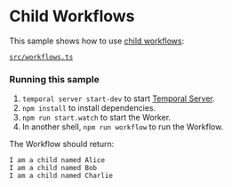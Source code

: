 # Child Workflows

This sample shows how to use [child workflows](https://docs.temporal.io/typescript/workflows#child-workflows):

[`src/workflows.ts`](./src/workflows.ts)

### Running this sample

1. `temporal server start-dev` to start [Temporal Server](https://github.com/temporalio/cli/#installation).
2. `npm install` to install dependencies.
3. `npm run start.watch` to start the Worker.
4. In another shell, `npm run workflow` to run the Workflow.

The Workflow should return:

```
I am a child named Alice
I am a child named Bob
I am a child named Charlie
```
